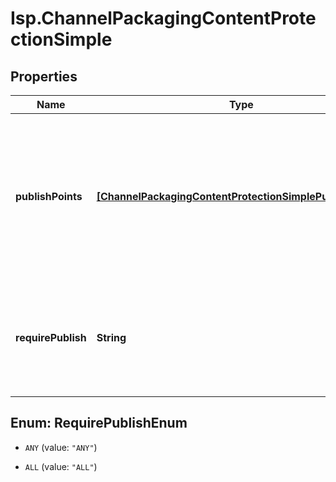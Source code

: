 # Isp.ChannelPackagingContentProtectionSimple

## Properties

Name | Type | Description | Notes
------------ | ------------- | ------------- | -------------
**publishPoints** | [**[ChannelPackagingContentProtectionSimplePublishPoints]**](ChannelPackagingContentProtectionSimplePublishPoints.md) | Pub points where keys should be published. If multiple are specified, only one needs to succeed to consider the key successfully published. | [optional] 
**requirePublish** | **String** | Indicates which publish points must succeed for segment publishing to use the keys. | [optional] 



## Enum: RequirePublishEnum


* `ANY` (value: `"ANY"`)

* `ALL` (value: `"ALL"`)




